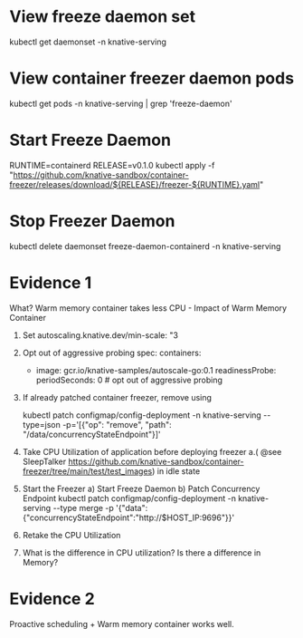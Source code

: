 # View freeze daemon set
kubectl get daemonset -n knative-serving

# View container freezer daemon pods

kubectl get pods -n knative-serving | grep 'freeze-daemon'

# Start Freeze Daemon
RUNTIME=containerd
RELEASE=v0.1.0
kubectl apply -f "https://github.com/knative-sandbox/container-freezer/releases/download/${RELEASE}/freezer-${RUNTIME}.yaml"

# Stop Freezer Daemon

kubectl delete  daemonset freeze-daemon-containerd -n knative-serving



# Evidence 1

What? Warm memory container takes less CPU - Impact of Warm Memory Container

1. Set autoscaling.knative.dev/min-scale: "3

2.  Opt out of aggressive probing 
 spec:
   containers:
    - image: gcr.io/knative-samples/autoscale-go:0.1
      readinessProbe:
      periodSeconds: 0 # opt out of aggressive probing

3. If already patched container freezer, remove using

   kubectl patch configmap/config-deployment -n knative-serving --type=json -p='[{"op": "remove", "path": "/data/concurrencyStateEndpoint"}]'

4. Take CPU Utilization of application before deploying freezer
   a.( @see SleepTalker https://github.com/knative-sandbox/container-freezer/tree/main/test/test_images) in idle state
5. Start the Freezer
    a) Start Freeze Daemon 
    b) Patch Concurrency Endpoint
       kubectl patch configmap/config-deployment -n knative-serving --type merge -p '{"data":{"concurrencyStateEndpoint":"http://$HOST_IP:9696"}}'
   
6. Retake the CPU Utilization
7. What is the difference in CPU utilization? Is there a difference in Memory?

# Evidence 2

Proactive scheduling + Warm memory container works  well.